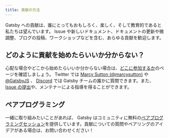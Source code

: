 ```yaml
---
title: 貢献の方法
---
```


Gatsby への貢献は、誰にとってもおもしろく、楽しく、そして教育的であると私たちは望んでいます。 Issue や新しいドキュメント、ドキュメントの更新や微調整、ブログの投稿、ワークショップなどを含む、あらゆる貢献を歓迎します。

## どのように貢献を始めたらいいか分からない？

心配な場合やどこから始めたらいいか分からない場合は、[どこに参加するか](/contributing/where-to-participate/)のページを確認しましょう。 Twitter では [Marcy Sutton (@marcysutton)](https://twitter.com/marcysutton) や [@GatsbyJS](https://twitter.com/gatsbyjs) 、 [Discord](https://gatsby.dev/discord) では Gatsby チームの誰かに質問できます。また、 [Issue の提出](/contributing/how-to-file-an-issue/)や、メンテナーによる指導を得ることができます。

## ペアプログラミング

一緒に取り組みたいことがあれば、 Gatsby はコミュニティに無料の[ペアプログラミングセッション](/contributing/pair-programming/)を提供しています。貢献についての質問やペアリングのアイデアがある場合は、お問い合わせください！

<GuideList slug={props.slug} />
